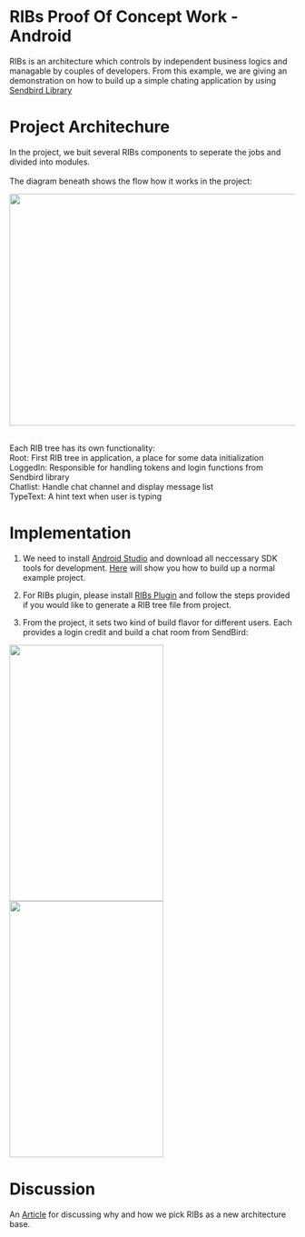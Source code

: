 # RIBs Proof Of Concept Work - Android

RIBs is an architecture which controls by independent business logics and managable by couples of developers. From this example, we are giving an demonstration on how to build up a simple chating application by using [Sendbird Library](https://sendbird.com/)


# Project Architechure
In the project, we buit several RIBs components to seperate the jobs and divided into modules.
<br>
<br>
The diagram beneath shows the flow how it works in the project:
<p float="left">
  <img src="https://github.com/sunnytse0326/RIBsAndroid/blob/master/screenshot/structure.png" width="563" height="408">
</p>
<br>
Each RIB tree has its own functionality:
<br>
Root: First RIB tree in application, a place for some data initialization
<br>
LoggedIn: Responsible for handling tokens and login functions from Sendbird library
<br>
Chatlist: Handle chat channel and display message list
<br>
TypeText: A hint text when user is typing
<br>

# Implementation
1. We need to install [Android Studio](https://developer.android.com/studio/) and download all neccessary SDK tools for development. [Here](https://developer.android.com/training/basics/firstapp/creating-project) will show you how to build up a normal example project.


2. For RIBs plugin, please install [RIBs Plugin](https://github.com/uber/RIBs/wiki/Android-Tooling#ribs-code-generation-plugin-for-android-studio-and-intellij) and follow the steps provided if you would like to generate a RIB tree file from project.


3. From the project, it sets two kind of build flavor for different users. Each provides a login credit and build a chat room from SendBird:
<p float="left">
  <img src="https://github.com/sunnytse0326/RIBsAndroid/blob/master/screenshot/screenshot1.png" width="271" height="451">
  <img src="https://github.com/sunnytse0326/RIBsAndroid/blob/master/screenshot/screenshot2.png" width="271" height="451">
</p>


# Discussion
An [Article](https://medium.com/@sunnytse/ribs-architecture-outline-mobile-architecture-a0931efde9b9) for discussing why and how we pick RIBs as a new architecture base.
